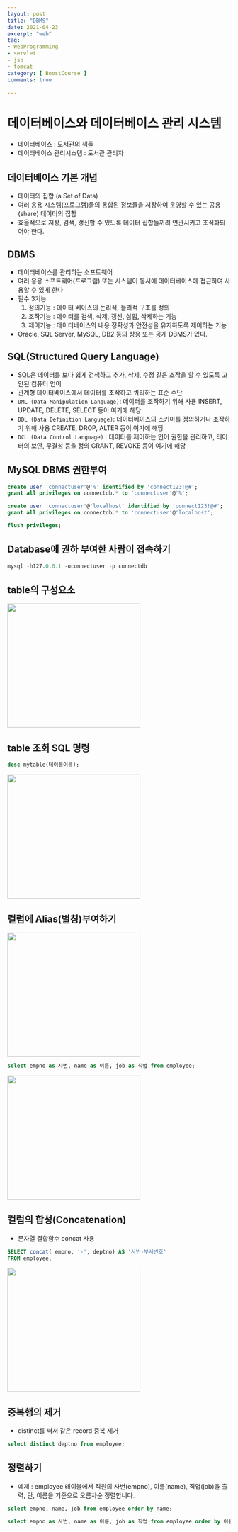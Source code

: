 ```yaml
---
layout: post
title: "DBMS"
date: 2021-04-23
excerpt: "web"
tag:
- WebProgramming
- servlet
- jsp
- tomcat
category: [ BoostCourse ]
comments: true

---
```


# 데이터베이스와 데이터베이스 관리 시스템
- 데이터베이스 : 도서관의 책들
- 데이터베이스 관리시스템 : 도서관 관리자


## 데이터베이스 기본 개념
- 데이터의 집합 (a Set of Data)
- 여러 응용 시스템(프로그램)들의 통합된 정보들을 저장하여 운영할 수 있는 공용(share) 데이터의 집합
- 효율적으로 저장, 검색, 갱신할 수 있도록 데이터 집합들끼리 연관시키고 조직화되어야 한다.


## DBMS
- 데이터베이스를 관리하는 소프트웨어
- 여러 응용 소프트웨어(프로그램) 또는 시스템이 동시에 데이터베이스에 접근하여 사용할 수 있게 한다
- 필수 3기능
    1. 정의기능 :  데이터 베이스의 논리적, 물리적 구조를 정의
    2. 조작기능 : 데이터를 검색, 삭제, 갱신, 삽입, 삭제하는 기능
    3. 제어기능 :  데이터베이스의 내용 정확성과 안전성을 유지하도록 제어하는 기능
- Oracle, SQL Server, MySQL, DB2 등의 상용 또는 공개 DBMS가 있다.


## SQL(Structured Query Language)

- SQL은 데이터를 보다 쉽게 검색하고 추가, 삭제, 수정 같은 조작을 할 수 있도록 고안된 컴퓨터 언어
- 관계형 데이터베이스에서 데이터를 조작하고 쿼리하는 표준 수단
- `DML (Data Manipulation Language)`: 데이터를 조작하기 위해 사용
    INSERT, UPDATE, DELETE, SELECT 등이 여기에 해당
- `DDL (Data Definition Language)`: 데이터베이스의 스키마를 정의하거나 조작하기 위해 사용
    CREATE, DROP, ALTER 등이 여기에 해당
- `DCL (Data Control Language)` : 데이터를 제어하는 언어
    권한을 관리하고, 테이터의 보안, 무결성 등을 정의
    GRANT, REVOKE 등이 여기에 해당


## MySQL DBMS 권한부여

```sql
create user 'connectuser'@'%' identified by 'connect123!@#';
grant all privileges on connectdb.* to 'connectuser'@'%';

create user 'connectuser'@'localhost' identified by 'connect123!@#';
grant all privileges on connectdb.* to 'connectuser'@'localhost';

flush privileges;
```

## Database에 권하 부여한 사람이 접속하기

```sql
mysql -h127.0.0.1 -uconnectuser -p connectdb
```

## table의 구성요소
<img src = "https://traveloving2030.github.io/jiwon/assets/img/post/부스트코스/22.png" height="280" width="300" />


## table 조회 SQL 명령
```sql
desc mytable(테이블이름);
```
<img src = "https://traveloving2030.github.io/jiwon/assets/img/post/부스트코스/23.png" height="280" width="300" />


## 컬럼에 Alias(별칭)부여하기

<img src = "https://traveloving2030.github.io/jiwon/assets/img/post/부스트코스/24.png" height="280" width="300" />

```sql
select empno as 사번, name as 이름, job as 직업 from employee;
```

<img src = "https://traveloving2030.github.io/jiwon/assets/img/post/부스트코스/25.png" height="280" width="300" />


## 컬럼의 합성(Concatenation)

- 문자열 결합함수 concat 사용

```sql
SELECT concat( empno, '-', deptno) AS '사번-부서번호' 
FROM employee;
```

<img src = "https://traveloving2030.github.io/jiwon/assets/img/post/부스트코스/26.png" height="280" width="300" />


## 중복행의 제거

- distinct를 써서 같은 record 중복 제거
```sql
select distinct deptno from employee;
```


## 정렬하기
- 예제 : employee 테이블에서 직원의 사번(empno), 이름(name), 직업(job)을 출력, 단, 이름을 기준으로 오름차순 정렬합니다.

```sql
select empno, name, job from employee order by name;

select empno as 사번, name as 이름, job as 직업 from employee order by 이름;
```

